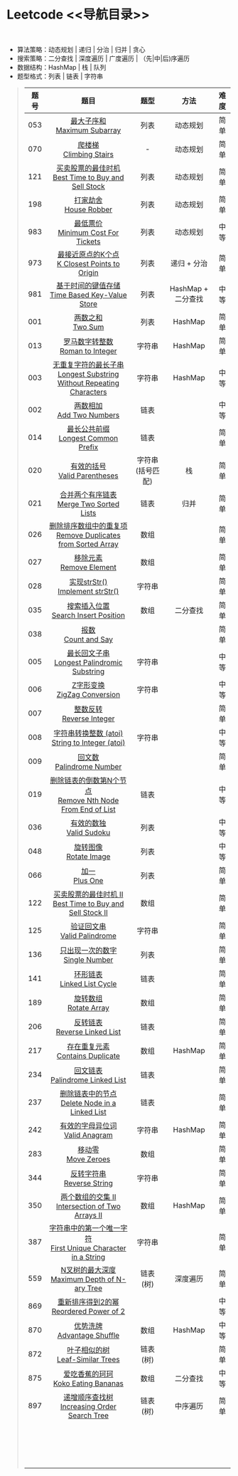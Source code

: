 # Leetcode <<导航目录>>
<br>

* 算法策略：动态规划 | 递归 | 分治 | 归并 | 贪心
* 搜索策略：二分查找 | 深度遍历 | 广度遍历 | （先|中|后)序遍历 
* 数据结构：HashMap | 栈 | 队列
* 题型格式：列表 | 链表 | 字符串

>| 题号 | 题目 | 题型 | 方法 | 难度 |
>|:--:|:-----:|:---:|:---:|:---:|
>| 053 | [最大子序和 <br> Maximum Subarray](https://github.com/t-dawei/leetcode/blob/master/code/53.%20最大子序和.py) | 列表 | 动态规划 | 简单 |
>| 070 | [爬楼梯 <br> Climbing Stairs](https://github.com/t-dawei/leetcode/blob/master/code/70.%20爬楼梯.py) | - | 动态规划 | 简单 |
>| 121 | [买卖股票的最佳时机 <br> Best Time to Buy and Sell Stock](https://github.com/t-dawei/leetcode/blob/master/code/121.%20买卖股票的最佳时机.py) | 列表 | 动态规划 | 简单 |
>| 198 | [打家劫舍 <br> House Robber](https://github.com/t-dawei/leetcode/blob/master/code/198.%20打家劫舍.py) | 列表 | 动态规划 | 简单 |
>| 983 | [最低票价 <br> Minimum Cost For Tickets](https://github.com/t-dawei/leetcode/blob/master/code/983.%20最低票价.py) | 列表 | 动态规划 | 中等 |
>| 973 | [最接近原点的K个点 <br> K Closest Points to Origin](https://github.com/t-dawei/leetcode/blob/master/code/973.%20最接近原点的%20K%20个点.py) | 列表 | 递归 + 分治 | 简单 |
>| 981 | [基于时间的键值存储 <br> Time Based Key-Value Store](https://github.com/t-dawei/leetcode/blob/master/code/981.%20基于时间的键值存储.py) | 列表 | HashMap + 二分查找 | 中等 |
>| 001 | [两数之和 <br> Two Sum](https://github.com/t-dawei/leetcode/blob/master/code/1.%20两数之和.py) | 列表 | HashMap | 简单 |
>| 013 | [罗马数字转整数 <br> Roman to Integer](https://github.com/t-dawei/leetcode/blob/master/code/13.%20罗马数字转整数.py) | 字符串 | HashMap | 简单 |
>| 003 | [无重复字符的最长子串 <br> Longest Substring Without Repeating Characters](https://github.com/t-dawei/leetcode/blob/master/code/3.%20无重复字符的最长子串.py) | 字符串 | HashMap | 中等 |
>| 002 | [两数相加 <br> Add Two Numbers](https://github.com/t-dawei/leetcode/blob/master/code/2.%20两数相加.py) | 链表 |  | 中等 |
>| 014 | [最长公共前缀 <br> Longest Common Prefix](https://github.com/t-dawei/leetcode/blob/master/code/14.%20最长公共前缀.py)  | 链表 |  | 简单 |
>| 020 | [有效的括号 <br> Valid Parentheses](https://github.com/t-dawei/leetcode/blob/master/code/20.%20有效的括号.py)  | 字符串(括号匹配) | 栈 | 简单 |
>| 021 | [合并两个有序链表 <br> Merge Two Sorted Lists](https://github.com/t-dawei/leetcode/blob/master/code/20.%20合并两个有序链表.py)  | 链表 | 归并 | 简单 |
>| 026 | [删除排序数组中的重复项 <br> Remove Duplicates from Sorted Array](https://github.com/t-dawei/leetcode/blob/master/code/26.%20删除排序数组中的重复项.py)  | 数组 |  | 简单 |
>| 027 | [移除元素 <br> Remove Element](https://github.com/t-dawei/leetcode/blob/master/code/27.%20移除元素.py) | 数组 |  | 简单 |
>| 028 | [实现strStr() <br> Implement strStr()](https://github.com/t-dawei/leetcode/blob/master/code/28.%20实现strStr().py) | 字符串 |  | 简单 |
>| 035 | [搜索插入位置 <br> Search Insert Position](https://github.com/t-dawei/leetcode/blob/master/code/35.%20搜索插入位置.py)  | 数组 | 二分查找 | 简单 |
>| 038 | [报数 <br> Count and Say](https://github.com/t-dawei/leetcode/blob/master/code/38.%20报数.py)  |  |  | 简单 |
>| 005 | [最长回文子串 <br> Longest Palindromic Substring](https://github.com/t-dawei/leetcode/blob/master/code/5.%20最长回文子串.py) | 字符串 |  | 中等 |
>| 006 | [Z字形变换 <br> ZigZag Conversion](https://github.com/t-dawei/leetcode/blob/master/code/6.Z%20字形变换.py)  | 字符串 |  | 中等 |
>| 007 | [整数反转 <br> Reverse Integer](https://github.com/t-dawei/leetcode/blob/master/code/7.%20整数反转.py)  |  |  | 简单 |
>| 008 | [字符串转换整数 (atoi) <br> String to Integer (atoi)](https://github.com/t-dawei/leetcode/blob/master/code/8.%20字符串转换整数.py)  | 字符串 |  | 中等 |
>| 009 | [回文数 <br> Palindrome Number](https://github.com/t-dawei/leetcode/blob/master/code/9.%20回文数.py)  |  |  | 简单 |
>| 019 | [删除链表的倒数第N个节点 <br> Remove Nth Node From End of List](https://github.com/t-dawei/leetcode/blob/master/code/19.%20删除链表的倒数第N个节点.py)  | 链表 |  | 中等 |
>| 036 | [有效的数独 <br> Valid Sudoku](https://github.com/t-dawei/leetcode/blob/master/code/36.%20有效的数独.py)  | 列表 |  | 中等 |
>| 048 | [旋转图像 <br> Rotate Image](https://github.com/t-dawei/leetcode/blob/master/code/48.%20旋转图像.py)  | 列表 |  | 中等 |
>| 066 | [加一 <br> Plus One](https://github.com/t-dawei/leetcode/blob/master/code/66.%20加一.py)  | 列表 |  | 简单 |
>| 122 | [买卖股票的最佳时机 II <br> Best Time to Buy and Sell Stock II](https://github.com/t-dawei/leetcode/blob/master/code/122.%20买卖股票的最佳时机%20II.py)  | 数组 |  | 简单 |
>| 125 | [验证回文串 <br> Valid Palindrome](https://github.com/t-dawei/leetcode/blob/master/code/125.%20验证回文串.py)  | 字符串 |  | 简单 |
>| 136 | [只出现一次的数字 <br> Single Number](https://github.com/t-dawei/leetcode/blob/master/code/136%20只出现一次的数字.py)  | 列表 |  | 简单 | 
>| 141 | [环形链表 <br> Linked List Cycle](https://github.com/t-dawei/leetcode/blob/master/code/141.%20环形链表.py)  | 链表 |  | 简单 |
>| 189 | [旋转数组 <br> Rotate Array](https://github.com/t-dawei/leetcode/blob/master/code/189.%20旋转数组.py)  | 数组 |  | 简单 |
>| 206 | [反转链表 <br> Reverse Linked List](https://github.com/t-dawei/leetcode/blob/master/code/206,%20反转链表.py)  | 链表 |  | 简单 |
>| 217 | [存在重复元素 <br> Contains Duplicate](https://github.com/t-dawei/leetcode/blob/master/code/217.%20存在重复元素.py)  | 数组 | HashMap | 简单 |
>| 234 | [回文链表 <br> Palindrome Linked List](https://github.com/t-dawei/leetcode/blob/master/code/234.%20回文链表.py)  | 链表 |  | 简单 |
>| 237 | [删除链表中的节点 <br> Delete Node in a Linked List](https://github.com/t-dawei/leetcode/blob/master/code/237.%20删除链表中的节点.py)  | 链表 |  | 简单 |
>| 242 | [有效的字母异位词 <br> Valid Anagram](https://github.com/t-dawei/leetcode/blob/master/code/242.%20有效的字母异位词.py)  | 字符串 | HashMap | 简单 |
>| 283 | [移动零 <br> Move Zeroes](https://github.com/t-dawei/leetcode/blob/master/code/283.%20移动零.py)  | 数组 |  | 简单 |
>| 344 | [反转字符串 <br> Reverse String](https://github.com/t-dawei/leetcode/blob/master/code/344.%20反转字符串.py)  | 字符串 |  | 简单 |
>| 350 | [两个数组的交集 II <br> Intersection of Two Arrays II](https://github.com/t-dawei/leetcode/blob/master/code/350.%20两个数组的交集.py)  | 数组 | HashMap | 简单 |
>| 387 | [字符串中的第一个唯一字符 <br> First Unique Character in a String](https://github.com/t-dawei/leetcode/blob/master/code/387.%20字符串中的第一个唯一字符.py)  | 字符串 |  | 简单 |
>| 559 | [N叉树的最大深度 <br> Maximum Depth of N-ary Tree](https://github.com/t-dawei/leetcode/blob/master/code/559.%20N叉树的最大深度.py)  | 链表(树) | 深度遍历 | 简单 |
>| 869 | [重新排序得到2的幂 <br> Reordered Power of 2](https://github.com/t-dawei/leetcode/blob/master/code/869.%20重新排序得到%202%20的幂.py)  |  |  | 中等 |
>| 870 | [优势洗牌 <br> Advantage Shuffle](https://github.com/t-dawei/leetcode/blob/master/code/870.%20优势洗牌.py)  | 数组 | HashMap | 中等 |
>| 872 | [叶子相似的树 <br> Leaf-Similar Trees](https://github.com/t-dawei/leetcode/blob/master/code/872.%20叶子相似的树.py)  | 链表(树) |  | 简单 |
>| 875 | [爱吃香蕉的珂珂 <br> Koko Eating Bananas](https://github.com/t-dawei/leetcode/blob/master/code/875.%20爱吃香蕉的珂珂.py)  | 数组 | 二分查找 | 中等 |
>| 897 | [递增顺序查找树 <br> Increasing Order Search Tree](https://github.com/t-dawei/leetcode/blob/master/code/897.%20递增顺序查找树.py)  | 链表(树) | 中序遍历 | 简单 |
>|  | [ <br> ](https://github.com/t-dawei/leetcode/blob/master/code/.py)  |  |  |  |
>|  | [ <br> ](https://github.com/t-dawei/leetcode/blob/master/code/.py)  |  |  |  |
>|  | [ <br> ](https://github.com/t-dawei/leetcode/blob/master/code/.py)  |  |  |  |
>|  | [ <br> ](https://github.com/t-dawei/leetcode/blob/master/code/.py)  |  |  |  |
